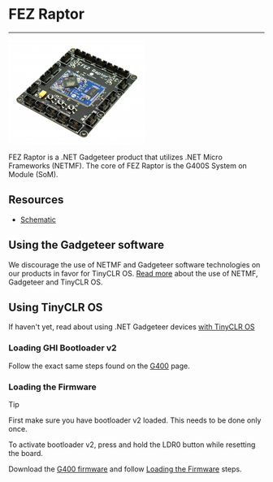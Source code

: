 # FEZ Raptor
---
![FEZ Raptor](images/fez-raptor.jpg)

FEZ Raptor is a .NET Gadgeteer product that utilizes .NET Micro Frameworks (NETMF). The core of FEZ Raptor is the G400S System on Module (SoM).

## Resources
* [Schematic](http://files.ghielectronics.com/downloads/Schematics/FEZ/FEZ%20Raptor%20Schematic.pdf)

## Using the Gadgeteer software
We discourage the use of NETMF and Gadgeteer software technologies on our products in favor for TinyCLR OS. [Read more](intro.md) about the use of NETMF, Gadgeteer and TinyCLR OS.

## Using TinyCLR OS
If haven't yet, read about using .NET Gadgeteer devices [with TinyCLR OS](intro.md#with-tinyclr-os)

### Loading GHI Bootloader v2
Follow the exact same steps found on the [G400](../scm/g400s.md) page.

### Loading the Firmware

> [!Tip]
> First make sure you have bootloader v2 loaded. This needs to be done only once.

To activate bootloader v2, press and hold the LDR0 button while resetting the board.

Download the [G400 firmware](../../software/tinyclr/downloads.md#g400) and follow [Loading the Firmware](../../software/loaders/ghi-bootloader.md#loading-the-firmware) steps.

